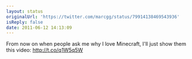 ```yaml
---
layout: status
originalUrl: 'https://twitter.com/marcgg/status/79914138469543936'
isReply: false
date: 2011-06-12 14:13:09
---
```


From now on when people ask me why I love Minecraft, I'll just show them this video: http://t.co/q1W5q5W
